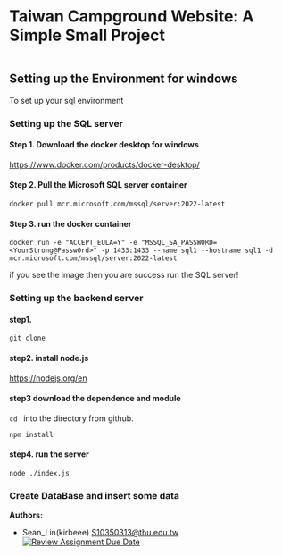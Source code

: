 # Taiwan Campground Website: A Simple Small Project

<img src="">

## Setting up the Environment for windows
To set up your sql environment

### Setting up the SQL server
#### Step 1. Download the docker desktop for windows
https://www.docker.com/products/docker-desktop/

#### Step 2. Pull the Microsoft SQL server container
```shell
docker pull mcr.microsoft.com/mssql/server:2022-latest
```
#### Step 3. run the docker container
```shell
docker run -e "ACCEPT_EULA=Y" -e "MSSQL_SA_PASSWORD=<YourStrong@Passw0rd>" -p 1433:1433 --name sql1 --hostname sql1 -d mcr.microsoft.com/mssql/server:2022-latest
```
if you see the image then you are success run the SQL server!

### Setting up the backend server
#### step1.
```shell
git clone 
```
#### step2. install node.js
https://nodejs.org/en
#### step3 download the dependence and module
`cd ` into the directory from github.
```shell
npm install
```
#### step4. run the server
```shell
node ./index.js
```
### Create DataBase and insert some data

**Authors:** 
* Sean_Lin(kirbeee) S10350313@thu.edu.tw
[![Review Assignment Due Date](https://classroom.github.com/assets/deadline-readme-button-24ddc0f5d75046c5622901739e7c5dd533143b0c8e959d652212380cedb1ea36.svg)](https://classroom.github.com/a/sqvkfi3f)
